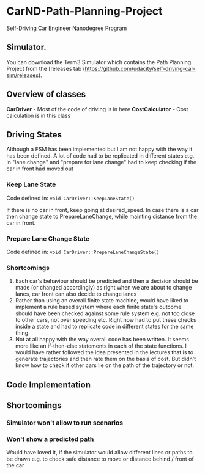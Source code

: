 # CarND-Path-Planning-Project
Self-Driving Car Engineer Nanodegree Program
   
## Simulator.
You can download the Term3 Simulator which contains the Path Planning Project from the [releases tab (https://github.com/udacity/self-driving-car-sim/releases).

## Overview of classes

**CarDriver** - Most of the code of driving is in here
**CostCalculator** - Cost calculation is in this class

## Driving States

Although a FSM has been implemented but I am not happy with the way it has been defined. A lot of code had to be replicated in different states e.g. in "lane change" and "prepare for lane change" had to keep checking if the car in front had moved out

### Keep Lane State

Code defined in: ```void CarDriver::KeepLaneState()```

If there is no car in front, keep going at desired_speed. In case there is a car then change state to PrepareLaneChange, while mainting distance from the car in front. 

### Prepare Lane Change State

Code defined in: ```void CarDriver::PrepareLaneChangeState()```

### Shortcomings

1) Each car's behaviour should be predicted and then a decision should be made (or changed accordingly) as right when we are about to change lanes, car front can also decide to change lanes
2) Rather than using an overall finite state machine, would have liked to implement a rule based system where each finite state's outcome should have been checked against some rule system e.g. not too close to other cars, not over speeding etc. Right now had to put these checks inside a state and had to replicate code in different states for the same thing.
3) Not at all happy with the way overall code has been written. It seems more like an if-then-else statements in each of the state functions. I would have rather followed the idea presented in the lectures that is to generate trajectories and then rate them on the basis of cost. But didn't know how to check if other cars lie on the path of the trajectory or not.

## Code Implementation


## Shortcomings

### Simulator won't allow to run scenarios

### Won't show a predicted path

Would have loved it, if the simulator would allow different lines or paths to be drawn e.g. to check safe distance to move or distance behind / front of the car